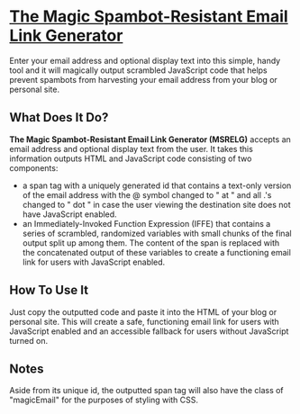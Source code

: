 # [The Magic Spambot-Resistant Email Link Generator](http://scottvrable.github.io/magic-email/)

Enter your email address and optional display text into this simple, handy tool and it will magically output scrambled JavaScript code that helps prevent spambots from harvesting your email address from your blog or personal site.

## What Does It Do?

**The Magic Spambot-Resistant Email Link Generator (MSRELG)** accepts an email address and optional display text from the user. It takes this information outputs HTML and JavaScript code consisting of two components:

* a span tag with a uniquely generated id that contains a text-only version of the email address with the @ symbol changed to " at " and all .'s changed to " dot " in case the user viewing the destination site does not have JavaScript enabled.
* an Immediately-Invoked Function Expression (IFFE) that contains a series of scrambled, randomized variables with small chunks of the final output split up among them. The content of the span is replaced with the concatenated output of these variables to create a functioning email link for users with JavaScript enabled. 

## How To Use It

Just copy the outputted code and paste it into the HTML of your blog or personal site. This will create a safe, functioning email link for users with JavaScript enabled and an accessible fallback for users without JavaScript turned on.

## Notes

Aside from its unique id, the outputted span tag will also have the class of "magicEmail" for the purposes of styling with CSS.
